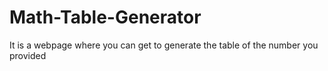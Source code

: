 # Math-Table-Generator
It is a webpage where you can get to generate the table of the number you provided
